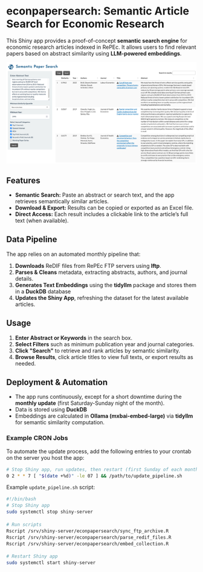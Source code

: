# econpapersearch: Semantic Article Search for Economic Research

This Shiny app provides a proof-of-concept **semantic search engine** for economic research articles indexed in RePEc. It allows users to find relevant papers based on abstract similarity using **LLM-powered embeddings**. 

![Semantic Article Search Screenshot](images/screenshot.png)

## Features
- **Semantic Search:** Paste an abstract or search text, and the app retrieves semantically similar articles.
- **Download & Export:** Results can be copied or exported as an Excel file.
- **Direct Access:** Each result includes a clickable link to the article’s full text (when available).

## Data Pipeline
The app relies on an automated monthly pipeline that:

1. **Downloads** ReDIF files from RePEc FTP servers using **lftp**.
2. **Parses & Cleans** metadata, extracting abstracts, authors, and journal details.
3. **Generates Text Embeddings** using the **tidyllm** package and stores them in a **DuckDB** database
4. **Updates the Shiny App**, refreshing the dataset for the latest available articles.

## Usage
1. **Enter Abstract or Keywords** in the search box.
2. **Select Filters** such as minimum publication year and journal categories.
3. **Click "Search"** to retrieve and rank articles by semantic similarity.
4. **Browse Results**, click article titles to view full texts, or export results as needed.

## Deployment & Automation
- The app runs continuously, except for a short downtime during the **monthly update** (first Saturday-Sunday night of the month).
- Data is stored using **DuckDB**
- Embeddings are calculated in **Ollama (mxbai-embed-large)** via **tidyllm** for semantic similarity computation.

### Example CRON Jobs
To automate the update process, add the following entries to your crontab on the server you host the app:

```bash
# Stop Shiny app, run updates, then restart (first Sunday of each month at 2 AM)
0 2 * * 7 [ "$(date +%d)" -le 07 ] && /path/to/update_pipeline.sh
```

Example `update_pipeline.sh` script:

```bash
#!/bin/bash
# Stop Shiny app
sudo systemctl stop shiny-server

# Run scripts
Rscript /srv/shiny-server/econpapersearch/sync_ftp_archive.R
Rscript /srv/shiny-server/econpapersearch/parse_redif_files.R
Rscript /srv/shiny-server/econpapersearch/embed_collection.R

# Restart Shiny app
sudo systemctl start shiny-server
```